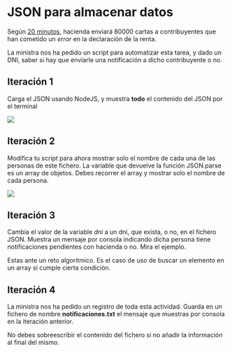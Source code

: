 # JSON para almacenar datos

Según [20 minutos](https://www.20minutos.es/noticia/5458479/0/hacienda-envia-cartas-contribuyentes-alertar-posibles-errores-declaracion-renta/), hacienda enviará 80000 cartas a contribuyentes que han cometido un _error_ en la declaración de la renta. 

La ministra nos ha pedido un script para automatizar esta tarea, y dado un DNI, saber si hay que enviarle una notificación a dicho contribuyente o no.

## Iteración 1

Carga el JSON usando NodeJS, y muestra **todo** el contenido del JSON por el terminal

![](https://oscarm.tinytake.com/media/16447e1?filename=1718096895261_file-system-iteration+1.png&sub_type=thumbnail_preview&type=attachment&width=1199&height=568)

## Iteración 2

Modifica tu script para ahora mostrar solo el nombre de cada una de las personas de este fichero. La variable que devuelve la función JSON.parse es un array de objetos. Debes recorrer el array  y mostrar solo el nombre de cada persona. 

![](https://oscarm.tinytake.com/media/16447f8?filename=1718097097129_file-system-2.png&sub_type=thumbnail_preview&type=attachment&width=799&height=327)

## Iteración 3

Cambia el valor de la variable _dni_ a un dni, que exista, o no, en el fichero JSON. Muestra un mensaje por consola indicando dicha persona tiene notificaciones pendientes con hacienda o no. Mira el ejemplo.

Estas ante un reto algorítmico. Es el caso de uso de buscar un elemento en un array si cumple cierta condición. 

## Iteración 4

La ministra nos ha pedido un registro de toda esta actividad. Guarda en un fichero de nombre **notificaciones.txt** el mensaje que muestras por consola en la iteración anterior.

No debes sobreescribir el contenido del fichero si no añadir la información al final del mismo.




